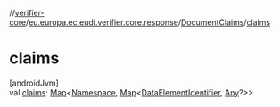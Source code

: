//[verifier-core](../../../index.md)/[eu.europa.ec.eudi.verifier.core.response](../index.md)/[DocumentClaims](index.md)/[claims](claims.md)

# claims

[androidJvm]\
val [claims](claims.md): [Map](https://kotlinlang.org/api/latest/jvm/stdlib/kotlin-stdlib/kotlin.collections/-map/index.html)&lt;[Namespace](../../eu.europa.ec.eudi.verifier.core/-namespace/index.md), [Map](https://kotlinlang.org/api/latest/jvm/stdlib/kotlin-stdlib/kotlin.collections/-map/index.html)&lt;[DataElementIdentifier](../../eu.europa.ec.eudi.verifier.core/-data-element-identifier/index.md), [Any](https://kotlinlang.org/api/latest/jvm/stdlib/kotlin-stdlib/kotlin/-any/index.html)?&gt;&gt;
